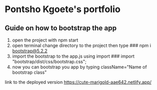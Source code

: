 # Pontsho Kgoete's portfolio

## Guide on how to bootstrap the app

1. open the project with npm start
2. open terminal change directory to the project then type ### npm i bootstrap@5.2.2
3. import the bootstrap to the app.js using import ### import "bootstrap/dist/css/bootstrap.css";
4. now you can bootstrap you app by typing className="Name of bootstrap class"


link to the deployed version https://cute-marigold-aae642.netlify.app/
